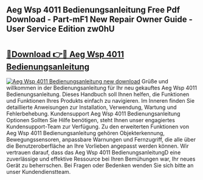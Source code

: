 ## Aeg Wsp 4011 Bedienungsanleitung Free Pdf Download - Part-mF1 New Repair Owner Guide - User Service Edition zw0hU

# <h2><a href="http://df1h488.blite.top/?on=Aeg+Wsp+4011+Bedienungsanleitung">🔗Download 👉🔴 Aeg Wsp 4011 Bedienungsanleitung</a></h2>

[![Aeg Wsp 4011 Bedienungsanleitung new download](https://i.imgur.com/lujVjoI.png)](http://df1h488.blite.top/?on=Aeg+Wsp+4011+Bedienungsanleitung)
Grüße und willkommen in der Bedienungsanleitung für Ihr neu gekauftes Aeg Wsp 4011 Bedienungsanleitung. Dieses Handbuch soll Ihnen helfen, die Funktionen und Funktionen Ihres Produkts einfach zu navigieren. Im Inneren finden Sie detaillierte Anweisungen zur Installation, Verwendung, Wartung und Fehlerbehebung. Kundensupport Aeg Wsp 4011 Bedienungsanleitung Optionen Sollten Sie Hilfe benötigen, steht Ihnen unser engagiertes Kundensupport-Team zur Verfügung. Zu den erweiterten Funktionen von Aeg Wsp 4011 Bedienungsanleitung gehören Objekterkennung, Bewegungssensoren, anpassbare Warnungen und Fernzugriff, die alle über die Benutzeroberfläche an Ihre Vorlieben angepasst werden können. Wir vertrauen darauf, dass das Aeg Wsp 4011 BedienungsanleitungD eine zuverlässige und effektive Ressource bei Ihren Bemühungen war, Ihr neues Gerät zu beherrschen. Bei Fragen oder Bedenken wenden Sie sich bitte an unser Kundendienstteam.
